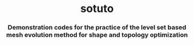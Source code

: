 
<h1 align="center"> sotuto </h1>
<h3 align="center"> Demonstration codes for the practice of the level set based mesh evolution method for shape and topology optimization </h3>

